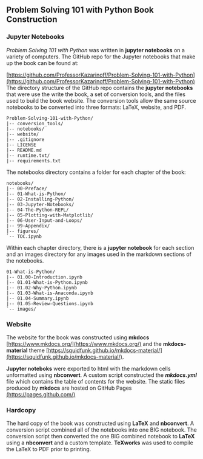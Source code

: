 
## Problem Solving 101 with Python Book Construction
### Jupyter Notebooks
_Problem Solving 101 with Python_ was written in **jupyter notebooks** on a variety of computers. The GitHub repo for the Jupyter notebooks that make up the book can be found at:
    
[https://github.com/ProfessorKazarinoff/Problem-Solving-101-with-Python](https://github.com/ProfessorKazarinoff/Problem-Solving-101-with-Python)
The directory structure of the GitHub repo contains the **jupyter notebooks** that were use the write the book, a set of conversion tools, and the files used to build the book website. The conversion tools allow the same source notebooks to be converted into three formats: LaTeX, website, and PDF. 
```
Problem-Solving-101-with-Python/
|-- conversion_tools/
|-- notebooks/
|-- website/
|-- .gitignore
|-- LICENSE
|-- README.md
|-- runtime.txt/
|-- requirements.txt
```
The notebooks directory contains a folder for each chapter of the book:
```
notebooks/
|-- 00-Preface/
|-- 01-What-is-Python/
|-- 02-Installing-Python/
|-- 03-Jupyter-Notebooks/
|-- 04-The-Python-REPL/
|-- 05-Plotting-with-Matplotlib/
|-- 06-User-Input-and-Loops/
|-- 99-Appendix/
|-- figures/
`-- TOC.ipynb
```
Within each chapter directory, there is a **jupyter notebook** for each section and an images directory for any images used in the markdown sections of the notebooks.

```
01-What-is-Python/
|-- 01.00-Introduction.ipynb
|-- 01.01-What-is-Python.ipynb
|-- 01.02-Why-Python.ipynb
|-- 01.03-What-is-Anaconda.ipynb
|-- 01.04-Summary.ipynb
|-- 01.05-Review-Questions.ipynb
`-- images/
```
### Website
The website for the book was constructed using **mkdocs** [https://www.mkdocs.org/](https://www.mkdocs.org/) and the **mkdocs-material** theme [https://squidfunk.github.io/mkdocs-material/](https://squidfunk.github.io/mkdocs-material/). 

**Jupyter noteboks** were exported to html with the markdown cells unformatted using **nbconvert**. A custom script constructed the **_mkdocs.yml_** file which contains the table of contents for the website. The static files produced by **mkdocs** are hosted on GitHub Pages [(https://pages.github.com/)](https://pages.github.com/)
### Hardcopy
The hard copy of the book was constructed using **LaTeX** and **nbconvert**. A conversion script combined all of the notebooks into one BIG notebook. The conversion script then converted the one BIG combined notebook to **LaTeX** using a **nbconvert** and a custom template. **TeXworks** was used to compile the LaTeX to PDF prior to printing.
 

